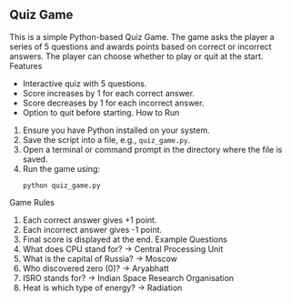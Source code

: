 ## Quiz Game
This is a simple Python-based Quiz Game. The game asks the player a series of 5 questions and awards points based on correct or incorrect answers. The player can choose whether to play or quit at the start.
Features
- Interactive quiz with 5 questions.
- Score increases by 1 for each correct answer.
- Score decreases by 1 for each incorrect answer.
- Option to quit before starting.
How to Run
1. Ensure you have Python installed on your system.
2. Save the script into a file, e.g., `quiz_game.py`.
3. Open a terminal or command prompt in the directory where the file is saved.
4. Run the game using:
   ```
   python quiz_game.py
   ```
Game Rules
1. Each correct answer gives +1 point.
2. Each incorrect answer gives -1 point.
3. Final score is displayed at the end.
Example Questions
1. What does CPU stand for? -> Central Processing Unit
2. What is the capital of Russia? -> Moscow
3. Who discovered zero (0)? -> Aryabhatt
4. ISRO stands for? -> Indian Space Research Organisation
5. Heat is which type of energy? -> Radiation


